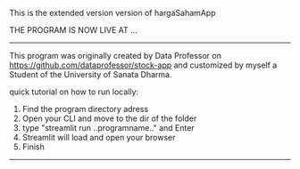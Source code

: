 This is the extended version version of hargaSahamApp

THE PROGRAM IS NOW LIVE AT ...

---
This program was originally created by Data Professor
on https://github.com/dataprofessor/stock-app and
customized by myself a Student of the University of
Sanata Dharma.

quick tutorial on how to run locally:
1. Find the program directory adress
2. Open your CLI and move to the dir of the folder
3. type "streamlit run ..programname.." and Enter
4. Streamlit will load and open your browser
5. Finish
---
